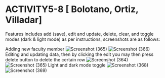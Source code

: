 # ACTIVITY5-8 [ Bolotano, Ortiz, Villadar]

Features includes add (save), edit and update, delete, clear, and toggle modes (dark & light mode) as per instructions, screenshots are as follows:

Adding new faculty member
![Screenshot (365)](https://github.com/bkayeaubrey/ACTIVITY5-8/assets/125627955/eef98078-12dc-4c17-a567-b11bcd1c1ca5)
![Screenshot (366)](https://github.com/bkayeaubrey/ACTIVITY5-8/assets/125627955/b0425b7b-a9df-468f-b9de-33fd70c69d51)
Editing and updating data, then by clicking the edit you may then press delete button to delete the certain row
![Screenshot (364)](https://github.com/bkayeaubrey/ACTIVITY5-8/assets/125627955/d4bde31b-99f0-40e4-9afc-153f1ccdc409)
![Screenshot (365)](https://github.com/bkayeaubrey/ACTIVITY5-8/assets/125627955/21140fc2-9612-4747-a862-24d32b9bd710)
Light and dark mode toggle
![Screenshot (368)](https://github.com/bkayeaubrey/ACTIVITY5-8/assets/125627955/38c04b3e-3664-4864-8f9c-4e09c7a28d5d)
![Screenshot (369)](https://github.com/bkayeaubrey/ACTIVITY5-8/assets/125627955/10bee87e-75aa-4ccc-94f7-3b64f788f7fc)
